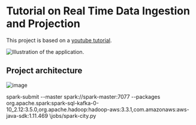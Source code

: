 # Tutorial on Real Time Data Ingestion and Projection

This project is based on a [youtube tutorial](https://www.youtube.com/watch?v=Vv_fvwF41_0).


![Illustration of the application.](https://th.bing.com/th/id/OIP.WcKwgKljM0HXAus2uoVKygHaFW?rs=1&pid=ImgDetMain)

## Project architecture

![image](https://github.com/eremah/SmartCity/assets/75796623/71b08b0f-0484-4347-87f8-237224cd01f7)


spark-submit \--master spark://spark-master:7077 \--packages org.apache.spark:spark-sql-kafka-0-10_2.12:3.5.0,org.apache.hadoop:hadoop-aws:3.3.1,com.amazonaws:aws-java-sdk:1.11.469 \jobs/spark-city.py